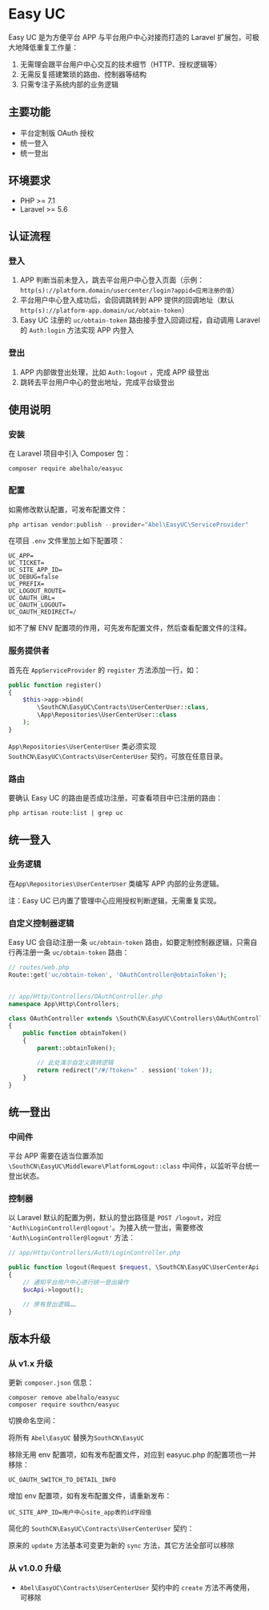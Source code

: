 # Easy UC

Easy UC 是为方便平台 APP 与平台用户中心对接而打造的 Laravel 扩展包，可极大地降低重复工作量：

1. 无需理会跟平台用户中心交互的技术细节（HTTP、授权逻辑等）
2. 无需反复搭建繁琐的路由、控制器等结构
3. 只需专注子系统内部的业务逻辑



## 主要功能

- 平台定制版 OAuth 授权
- 统一登入
- 统一登出



## 环境要求

- PHP >= 7.1
- Laravel >= 5.6



## 认证流程

### 登入

1. APP 判断当前未登入，跳去平台用户中心登入页面（示例：`http(s)://platform.domain/usercenter/login?appid=应用注册的值`）
2. 平台用户中心登入成功后，会回调跳转到 APP 提供的回调地址（默认 `http(s)://platform-app.domain/uc/obtain-token`）
3. Easy UC 注册的 `uc/obtain-token` 路由接手登入回调过程，自动调用 Laravel 的 `Auth:login` 方法实现 APP 内登入

### 登出

1. APP 内部做登出处理，比如 `Auth:logout` ，完成 APP 级登出
2. 跳转去平台用户中心的登出地址，完成平台级登出



## 使用说明

### 安装

在 Laravel 项目中引入 Composer 包：

```shell
composer require abelhalo/easyuc
```



### 配置

如需修改默认配置，可发布配置文件：

```php
php artisan vendor:publish --provider="Abel\EasyUC\ServiceProvider"
```

在项目 `.env` 文件里加上如下配置项：

```
UC_APP=
UC_TICKET=
UC_SITE_APP_ID=
UC_DEBUG=false
UC_PREFIX=
UC_LOGOUT_ROUTE=
UC_OAUTH_URL=
UC_OAUTH_LOGOUT=
UC_OAUTH_REDIRECT=/
```

如不了解 ENV 配置项的作用，可先发布配置文件，然后查看配置文件的注释。



### 服务提供者

首先在 `AppServiceProvider` 的 `register` 方法添加一行，如：

```php
public function register()
{
    $this->app->bind(
        \SouthCN\EasyUC\Contracts\UserCenterUser::class,
        \App\Repositories\UserCenterUser::class
    );
}
```

`App\Repositories\UserCenterUser` 类必须实现 `SouthCN\EasyUC\Contracts\UserCenterUser` 契约，可放在任意目录。



### 路由

要确认 Easy UC 的路由是否成功注册，可查看项目中已注册的路由：

```shell
php artisan route:list | grep uc
```



## 统一登入

### 业务逻辑

在`App\Repositories\UserCenterUser` 类编写 APP 内部的业务逻辑。

注：Easy UC 已内置了管理中心应用授权判断逻辑，无需重复实现。



### 自定义控制器逻辑

Easy UC 会自动注册一条 `uc/obtain-token` 路由，如要定制控制器逻辑，只需自行再注册一条 `uc/obtain-token` 路由：

```php
// routes/web.php
Route::get('uc/obtain-token', 'OAuthController@obtainToken');


// app/Http/Controllers/OAuthController.php
namespace App\Http\Controllers;

class OAuthController extends \SouthCN\EasyUC\Controllers\OAuthController
{
    public function obtainToken()
    {
        parent::obtainToken();

        // 此处演示自定义跳转逻辑
        return redirect("/#/?token=" . session('token'));
    }
}
```



## 统一登出

### 中间件

平台 APP 需要在适当位置添加 `\SouthCN\EasyUC\Middleware\PlatformLogout::class` 中间件，以监听平台统一登出状态。



### 控制器

以 Laravel 默认的配置为例，默认的登出路径是 `POST /logout`，对应 `'Auth\LoginController@logout'`。为接入统一登出，需要修改 `'Auth\LoginController@logout'` 方法：

```php
// app/Http/Controllers/Auth/LoginController.php

public function logout(Request $request, \SouthCN\EasyUC\UserCenterApi $ucApi)
{
    // 通知平台用户中心进行统一登出操作
    $ucApi->logout();

    // 原有登出逻辑……
}
```



## 版本升级

### 从 v1.x 升级

更新 `composer.json` 信息：

```
composer remove abelhalo/easyuc
composer require southcn/easyuc
```



切换命名空间：

将所有 `Abel\EasyUC` 替换为`SouthCN\EasyUC`



移除无用 env 配置项，如有发布配置文件，对应到 easyuc.php 的配置项也一并移除：

```
UC_OAUTH_SWITCH_TO_DETAIL_INFO
```



增加 env 配置项，如有发布配置文件，请重新发布：

```
UC_SITE_APP_ID=用户中心site_app表的id字段值
```



简化的 `SouthCN\EasyUC\Contracts\UserCenterUser` 契约：

原来的 `update` 方法基本可变更为新的 `sync` 方法，其它方法全部可以移除



### 从 v1.0.0 升级

- `Abel\EasyUC\Contracts\UserCenterUser` 契约中的 `create` 方法不再使用，可移除